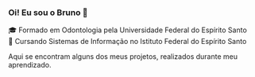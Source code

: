 ### Oi! Eu sou o Bruno 👋

🎓 Formado em Odontologia pela Universidade Federal do Espírito Santo </br>
📕 Cursando Sistemas de Informação no Istituto Federal do Espírito Santo

Aqui se encontram alguns dos meus projetos, realizados durante meu aprendizado. 
